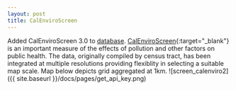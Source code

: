 ```yaml
---
layout: post
title: CalEnviroScreen
---
```

Added CalEnviroScreen 3.0 to [database](docs/pages/database.html). [CalEnviroScreen](http://oehha.ca.gov/calenviroscreen){:target="_blank"} is an important measure of the effects of pollution and other factors on public health.
The data, originally compiled by census tract, has been integrated at multiple resolutions providing flexiblity in selecting a suitable map scale. 
Map below depicts grid aggregated at 1km.
![screen_calenviro2]({{ site.baseurl }}/docs/pages/get_api_key.png)
